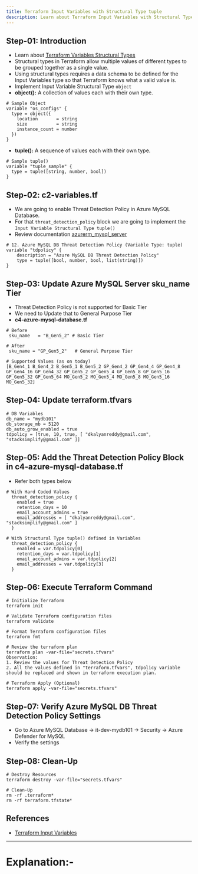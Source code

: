 ```yaml
---
title: Terraform Input Variables with Structural Type tuple
description: Learn about Terraform Input Variables with Structural Type tuple
---
```


## Step-01: Introduction
- Learn about [Terraform Variables Structural Types](https://www.terraform.io/docs/language/expressions/type-constraints.html#structural-types)
- Structural types in Terraform allow multiple values of different types to be grouped together as a single value. 
- Using structural types requires a data schema to be defined for the Input Variables type so that Terraform knows what a valid value is.
- Implement Input Variable Structural Type `object`
- **object():** A collection of values each with their own type.
```t
# Sample Object
variable "os_configs" {
  type = object({
    location       = string
    size           = string
    instance_count = number
  })
}
```
- **tuple():**  A sequence of values each with their own type.
```t
# Sample tuple()
variable "tuple_sample" {
  type = tuple([string, number, bool])
}
```

## Step-02: c2-variables.tf
- We are going to enable Threat Detection Policy in Azure MySQL Database.
- For that `threat_detection_policy` block we are going to implement the `Input Variable Structural Type tuple()`
- Review documentation [azurerm_mysql_server](https://registry.terraform.io/providers/hashicorp/azurerm/latest/docs/resources/mysql_server#argument-reference)
```t
# 12. Azure MySQL DB Threat Detection Policy (Variable Type: tuple)
variable "tdpolicy" {
    description = "Azure MySQL DB Threat Detection Policy"
    type = tuple([bool, number, bool, list(string)])
}
```

## Step-03: Update Azure MySQL Server sku_name Tier
- Threat Detection Policy is not supported for Basic Tier
- We need to Update that to General Purpose Tier
- **c4-azure-mysql-database.tf**
```t
# Before
 sku_name   = "B_Gen5_2" # Basic Tier

# After
 sku_name = "GP_Gen5_2"   # General Purpose Tier

# Supported Values (as on today)
[B_Gen4_1 B_Gen4_2 B_Gen5_1 B_Gen5_2 GP_Gen4_2 GP_Gen4_4 GP_Gen4_8 GP_Gen4_16 GP_Gen4_32 GP_Gen5_2 GP_Gen5_4 GP_Gen5_8 GP_Gen5_16 GP_Gen5_32 GP_Gen5_64 MO_Gen5_2 MO_Gen5_4 MO_Gen5_8 MO_Gen5_16 MO_Gen5_32]
```

## Step-04: Update terraform.tfvars
```t
# DB Variables
db_name = "mydb101"
db_storage_mb = 5120
db_auto_grow_enabled = true
tdpolicy = [true, 10, true, [ "dkalyanreddy@gmail.com", "stacksimplify@gmail.com" ]]
```

## Step-05: Add the Threat Detection Policy Block in c4-azure-mysql-database.tf
- Refer both types below 
```t
# With Hard Coded Values
  threat_detection_policy {
    enabled = true
    retention_days = 10
    email_account_admins = true
    email_addresses = [ "dkalyanreddy@gmail.com", "stacksimplify@gmail.com" ]
  }  

# With Structural Type tuple() defined in Variables
  threat_detection_policy {
    enabled = var.tdpolicy[0]
    retention_days = var.tdpolicy[1]
    email_account_admins = var.tdpolicy[2]
    email_addresses = var.tdpolicy[3]
  }
```

## Step-06: Execute Terraform Command
```t
# Initialize Terraform
terraform init

# Validate Terraform configuration files
terraform validate

# Format Terraform configuration files
terraform fmt

# Review the terraform plan
terraform plan -var-file="secrets.tfvars"
Observation:
1. Review the values for Threat Detection Policy
2. All the values defined in "terraform.tfvars", tdpolicy variable should be replaced and shown in terraform execution plan. 

# Terraform Apply (Optional)
terraform apply -var-file="secrets.tfvars"
```

## Step-07: Verify Azure MySQL DB Threat Detection Policy Settings
- Go to Azure MySQL Database -> it-dev-mydb101 -> Security -> Azure Defender for MySQL
- Verify the settings

## Step-08: Clean-Up
```t
# Destroy Resources
terraform destroy -var-file="secrets.tfvars"

# Clean-Up
rm -rf .terraform*
rm -rf terraform.tfstate*
```


## References
- [Terraform Input Variables](https://www.terraform.io/docs/language/values/variables.html)

------------------------------------------------------------------------------------------------------------------------------------

# Explanation:- 

